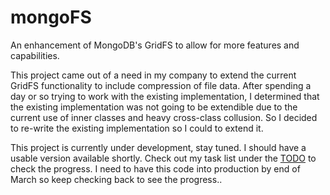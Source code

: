 mongoFS
===========

An enhancement of MongoDB's GridFS to allow for more features and capabilities.

This project came out of a need in my company to extend the current GridFS
functionality to include compression of file data. After spending a day or so 
trying to work with the existing implementation, I determined that the existing 
implementation was not going to be extendible due to the current use of inner 
classes and heavy cross-class collusion. So I decided to re-write the existing 
implementation so I could to extend it.

This project is currently under development, stay tuned. I should have a usable
version available shortly. Check out my task list under the [TODO](TODO.md) to 
check the progress. I need to have this code into production by end of March so 
keep checking back to see the progress..

